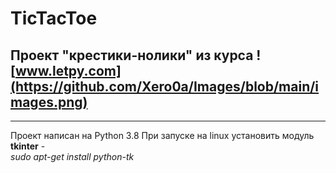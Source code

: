# TicTacToe

## Проект "крестики-нолики" из курса ![www.letpy.com](https://github.com/Xero0a/Images/blob/main/images.png)

---

Проект написан на Python 3.8
При запуске на linux установить модуль **tkinter** -  
_sudo apt-get install python-tk_
